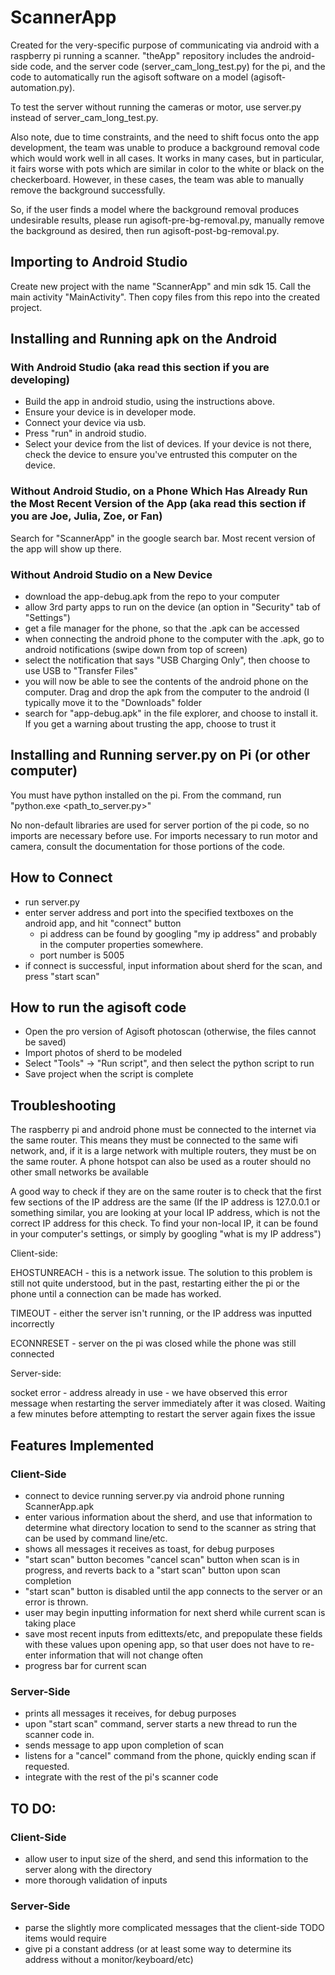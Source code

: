 # ScannerApp

Created for the very-specific purpose of communicating via android with a raspberry pi running a scanner. "theApp" repository includes the android-side code, and the server code (server_cam_long_test.py) for the pi, and the code to automatically run the agisoft software on a model (agisoft-automation.py). 

To test the server without running the cameras or motor, use server.py instead of server_cam_long_test.py.

Also note, due to time constraints, and the need to shift focus onto the app development, the team was unable to produce a background removal code which would work well in all cases. It works in many cases, but in particular, it fairs worse with pots which are similar in color to the white or black on the checkerboard. However, in these cases, the team was able to manually remove the background successfully. 

So, if the user finds a model where the background removal produces undesirable results, please run agisoft-pre-bg-removal.py, manually remove the background as desired, then run agisoft-post-bg-removal.py.

## Importing to Android Studio

Create new project with the name "ScannerApp" and min sdk 15. Call the main activity "MainActivity". Then copy files from this repo into the created project.

## Installing and Running apk on the Android

### With Android Studio (aka read this section if you are developing)

* Build the app in android studio, using the instructions above. 
* Ensure your device is in developer mode. 
* Connect your device via usb. 
* Press "run" in android studio. 
* Select your device from the list of devices. If your device is not there, check the device to ensure you've entrusted this computer on the device.

### Without Android Studio, on a Phone Which Has Already Run the Most Recent Version of the App (aka read this section if you are Joe, Julia, Zoe, or Fan)

Search for "ScannerApp" in the google search bar. Most recent version of the app will show up there.

### Without Android Studio on a New Device

* download the app-debug.apk from the repo to your computer
* allow 3rd party apps to run on the device (an option in "Security" tab of "Settings")
* get a file manager for the phone, so that the .apk can be accessed
* when connecting the android phone to the computer with the .apk, go to android notifications (swipe down from top of screen)
* select the notification that says "USB Charging Only", then choose to use USB to "Transfer Files"
* you will now be able to see the contents of the android phone on the computer. Drag and drop the apk from the computer to the android (I typically move it to the "Downloads" folder
* search for "app-debug.apk" in the file explorer, and choose to install it. If you get a warning about trusting the app, choose to trust it

## Installing and Running server.py on Pi (or other computer)

You must have python installed on the pi.
From the command, run "python.exe <path_to_server.py>"

No non-default libraries are used for server portion of the pi code, so no imports are necessary before use. For imports necessary to run motor and camera, consult the documentation for those portions of the code.

## How to Connect

* run server.py
* enter server address and port into the specified textboxes on the android app, and hit "connect" button
  * pi address can be found by googling "my ip address" and probably in the computer properties somewhere.
  * port number is 5005
* if connect is successful, input information about sherd for the scan, and press "start scan"

## How to run the agisoft code

* Open the pro version of Agisoft photoscan (otherwise, the files cannot be saved)
* Import photos of sherd to be modeled
* Select "Tools" -> "Run script", and then select the python script to run
* Save project when the script is complete

## Troubleshooting

The raspberry pi and android phone must be connected to the internet via the same router. This means they must be connected to the same wifi network, and, if it is a large network with multiple routers, they must be on the same router. A phone hotspot can also be used as a router should no other small networks be available

A good way to check if they are on the same router is to check that the first few sections of the IP address are the same (If the IP address is 127.0.0.1 or something similar, you are looking at your local IP address, which is not the correct IP address for this check. To find your non-local IP, it can be found in your computer's settings, or simply by googling "what is my IP address")


Client-side:

EHOSTUNREACH - this is a network issue. The solution to this problem is still not quite understood, but in the past, restarting either the pi or the phone until a connection can be made has worked.

TIMEOUT - either the server isn't running, or the IP address was inputted incorrectly

ECONNRESET - server on the pi was closed while the phone was still connected


Server-side:

socket error - address already in use - we have observed this error message when restarting the server immediately after it was closed. Waiting a few minutes before attempting to restart the server again fixes the issue


## Features Implemented

### Client-Side
* connect to device running server.py via android phone running ScannerApp.apk
* enter various information about the sherd, and use that information to determine what directory location to send to the scanner as string that can be used by command line/etc.
* shows all messages it receives as toast, for debug purposes
* "start scan" button becomes "cancel scan" button when scan is in progress, and reverts back to a "start scan" button upon scan completion
* "start scan" button is disabled until the app connects to the server or an error is thrown.
* user may begin inputting information for next sherd while current scan is taking place
* save most recent inputs from edittexts/etc, and prepopulate these fields with these values upon opening app, so that user does not have to re-enter information that will not change often
* progress bar for current scan

### Server-Side
* prints all messages it receives, for debug purposes
* upon "start scan" command, server starts a new thread to run the scanner code in.
* sends message to app upon completion of scan
* listens for a "cancel" command from the phone, quickly ending scan if requested. 
* integrate with the rest of the pi's scanner code

## TO DO:

### Client-Side
* allow user to input size of the sherd, and send this information to the server along with the directory
* more thorough validation of inputs

### Server-Side
* parse the slightly more complicated messages that the client-side TODO items would require
* give pi a constant address (or at least some way to determine its address without a monitor/keyboard/etc)